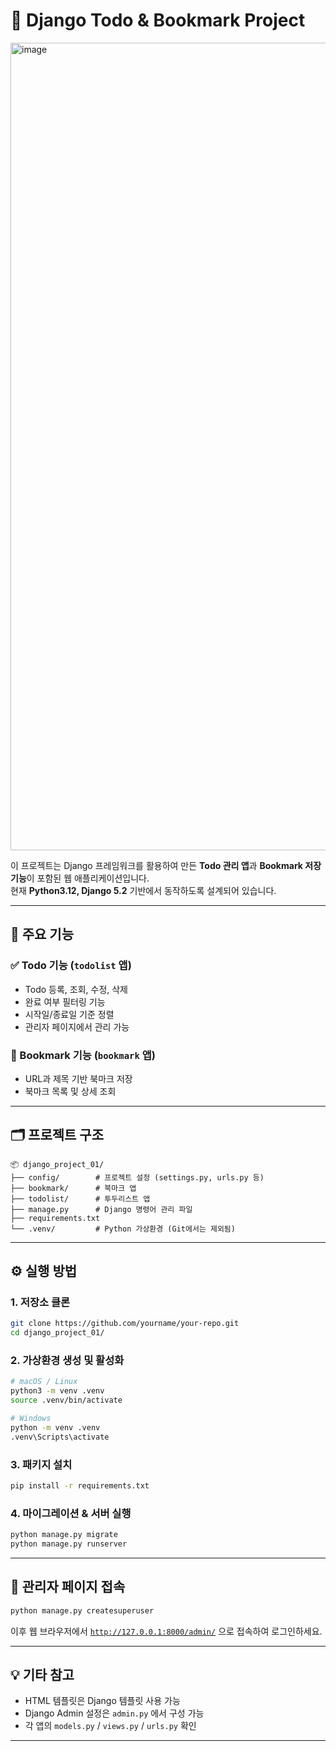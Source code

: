 # 🧾 Django Todo & Bookmark Project
<img width="2114" height="1292" alt="image" src="https://github.com/user-attachments/assets/ceada1e8-45ff-451d-96e9-eeed5bd5aae6" />

이 프로젝트는 Django 프레임워크를 활용하여 만든 **Todo 관리 앱**과 **Bookmark 저장 기능**이 포함된 웹 애플리케이션입니다.  
현재 **Python3.12, Django 5.2** 기반에서 동작하도록 설계되어 있습니다.

---

## 📝 주요 기능

### ✅ Todo 기능 (`todolist` 앱)
- Todo 등록, 조회, 수정, 삭제
- 완료 여부 필터링 기능
- 시작일/종료일 기준 정렬
- 관리자 페이지에서 관리 가능

### 🔖 Bookmark 기능 (`bookmark` 앱)
- URL과 제목 기반 북마크 저장
- 북마크 목록 및 상세 조회

---

## 🗂 프로젝트 구조

```plaintext
📦 django_project_01/
├── config/        # 프로젝트 설정 (settings.py, urls.py 등)
├── bookmark/      # 북마크 앱
├── todolist/      # 투두리스트 앱
├── manage.py      # Django 명령어 관리 파일
├── requirements.txt
└── .venv/         # Python 가상환경 (Git에서는 제외됨)
```

---

## ⚙️ 실행 방법

### 1. 저장소 클론

```bash
git clone https://github.com/yourname/your-repo.git
cd django_project_01/
```

### 2. 가상환경 생성 및 활성화

```bash
# macOS / Linux
python3 -m venv .venv
source .venv/bin/activate

# Windows
python -m venv .venv
.venv\Scripts\activate
```

### 3. 패키지 설치

```bash
pip install -r requirements.txt
```

### 4. 마이그레이션 & 서버 실행

```bash
python manage.py migrate
python manage.py runserver
```

---

## 🔐 관리자 페이지 접속

```bash
python manage.py createsuperuser
```

이후 웹 브라우저에서 [`http://127.0.0.1:8000/admin/`](http://127.0.0.1:8000/admin/) 으로 접속하여 로그인하세요.

---

## 💡 기타 참고

- HTML 템플릿은 Django 템플릿 사용 가능
- Django Admin 설정은 `admin.py` 에서 구성 가능
- 각 앱의 `models.py` / `views.py` / `urls.py` 확인

---
